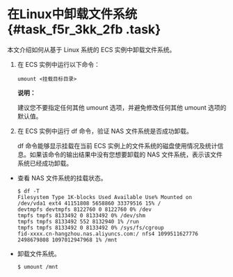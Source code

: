 # 在Linux中卸载文件系统 {#task_f5r_3kk_2fb .task}

本文介绍如何从基于 Linux 系统的 ECS 实例中卸载文件系统。

1.  在 ECS 实例中运行以下命令： 

    ```
    umount <挂载目标目录>
    ```

    **说明：** 

    建议您不要指定任何其他 umount 选项，并避免修改任何其他 umount 选项的默认值。

2.  在 ECS 实例中运行 df 命令，验证 NAS 文件系统是否成功卸载。 

    df 命令能够显示挂载在当前 ECS 实例上的文件系统的磁盘使用情况及统计信息。如果该命令的输出结果中没有您想要卸载的 NAS 文件系统，表示该文件系统已经成功卸载。


-   查看 NAS 文件系统的挂载状态。

    ```
    $ df -T
    Filesystem Type 1K-blocks Used Available Use% Mounted on
    /dev/vda1 ext4 41151808 5658860 33379516 15% /
    devtmpfs devtmpfs 8122760 0 8122760 0% /dev
    tmpfs tmpfs 8133492 0 8133492 0% /dev/shm
    tmpfs tmpfs 8133492 552 8132940 1% /run
    tmpfs tmpfs 8133492 0 8133492 0% /sys/fs/cgroup
    fid-xxxx.cn-hangzhou.nas.aliyuncs.com:/ nfs4 1099511627776 2498679808 1097012947968 1% /mnt
    
    ```

-   卸载文件系统。

    ```
    $ umount /mnt 
    ```


